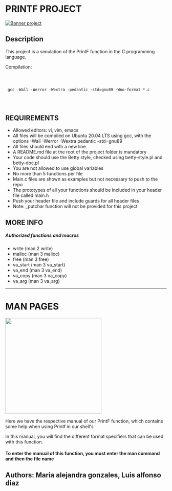 <!DOCTYPE html>
<html>
<body>
<h1>PRINTF PROJECT</h1>
<a href="https://i.imgur.com/vlZzI1u.png"><img src="https://i.imgur.com/vlZzI1u.png" title="Banner project " /></a>
<h2>Description</h2>
<p>This project is a simulation of the PrintF function in the C programming language.</p>

<p>Compilation:</p>
<pre>
  <code>
    <p> gcc -Wall -Werror -Wextra -pedantic -std=gnu89 -Wno-format *.c </p>
  </code>
</pre>

<h2>REQUIREMENTS</h2>
<ul>
  <li>Allowed editors: vi, vim, emacs</li>
  <li>All files will be compiled on Ubuntu 20.04 LTS using gcc, with the options -Wall -Werror -Wextra pedantic -std=gnu89</li>
  <li>All files should end with a new line</li>
  <li>A README.md file at the root of the project folder is mandatory</li>
  <li>Your code should use the Betty style, checked using betty-style.pl and betty-doc.pl</li>
  <li>You are not allowed to use global variables</li>
  <li>No more than 5 functions per file</li>
  <li>Main.c files are shown as examples but not necessary to push to the repo</li>
  <li>The prototypes of all your functions should be included in your header file called main.h</li>
  <li>Push your header file and include guards for all header files</li>
  <li>Note: _putchar function will not be provided for this project</li>
</ul>

<h2>MORE INFO</h2>
<h5>Authorized functions and macros</h5>
<ul>
  <li>write (man 2 write)</li>
  <li>malloc (man 3 malloc)</li>
  <li>free (man 3 free)</li>
  <li>va_start (man 3 va_start)</li>
  <li>va_end (man 3 va_end)</li>
  <li>va_copy (man 3 va_copy)</li>
  <li>va_arg (man 3 va_arg)</li>
</ul>
<hr>
<h1>MAN PAGES</h1>
<img src="https://media.geeksforgeeks.org/wp-content/uploads/Screenshot-from-2018-12-11-20-58-48.png" width="300" height="auto"/>
<p>Here we have the respective manual of our PrintF function, which contains some help when using Printf in our shell's</p>
<p>In this manual, you will find the different format specifiers that can be used with this function.</p>
<h4>To enter the manual of this function, you must enter the man command and then the file name</h4>
<h2>Authors: Maria alejandra gonzales, Luis alfonso diaz</h2>
</body>
</html>
